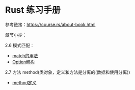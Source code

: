 # Rust 练习手册
参考链接：https://course.rs/about-book.html

章节小抄：

2.6 模式匹配：
- [match的用法](matches/match.md)
- [Option解构](matches/option.md)

2.7 方法 method(类对象，定义和方法是分离的(数据和使用分离))
- [method定义](method/define.md)
